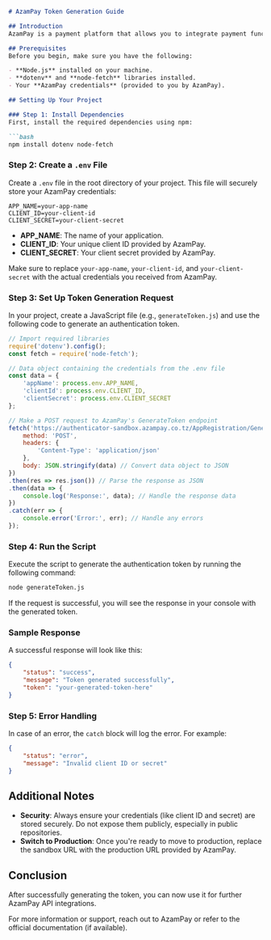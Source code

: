```markdown
# AzamPay Token Generation Guide

## Introduction
AzamPay is a payment platform that allows you to integrate payment functionalities into your application. This documentation will guide you through the process of generating an authentication token using AzamPay's API.

## Prerequisites
Before you begin, make sure you have the following:

- **Node.js** installed on your machine.
- **dotenv** and **node-fetch** libraries installed.
- Your **AzamPay credentials** (provided to you by AzamPay).

## Setting Up Your Project

### Step 1: Install Dependencies
First, install the required dependencies using npm:

```bash
npm install dotenv node-fetch
```

### Step 2: Create a `.env` File
Create a `.env` file in the root directory of your project. This file will securely store your AzamPay credentials:

```env
APP_NAME=your-app-name
CLIENT_ID=your-client-id
CLIENT_SECRET=your-client-secret
```

- **APP_NAME**: The name of your application.
- **CLIENT_ID**: Your unique client ID provided by AzamPay.
- **CLIENT_SECRET**: Your client secret provided by AzamPay.

Make sure to replace `your-app-name`, `your-client-id`, and `your-client-secret` with the actual credentials you received from AzamPay.

### Step 3: Set Up Token Generation Request
In your project, create a JavaScript file (e.g., `generateToken.js`) and use the following code to generate an authentication token.

```javascript
// Import required libraries
require('dotenv').config();
const fetch = require('node-fetch');

// Data object containing the credentials from the .env file
const data = {
    'appName': process.env.APP_NAME,
    'clientId': process.env.CLIENT_ID,
    'clientSecret': process.env.CLIENT_SECRET
};

// Make a POST request to AzamPay's GenerateToken endpoint
fetch('https://authenticator-sandbox.azampay.co.tz/AppRegistration/GenerateToken', {
    method: 'POST',
    headers: {
        'Content-Type': 'application/json'
    },
    body: JSON.stringify(data) // Convert data object to JSON
})
.then(res => res.json()) // Parse the response as JSON
.then(data => {
    console.log('Response:', data); // Handle the response data
})
.catch(err => {
    console.error('Error:', err); // Handle any errors
});
```

### Step 4: Run the Script
Execute the script to generate the authentication token by running the following command:

```bash
node generateToken.js
```

If the request is successful, you will see the response in your console with the generated token.

### Sample Response
A successful response will look like this:

```json
{
    "status": "success",
    "message": "Token generated successfully",
    "token": "your-generated-token-here"
}
```

### Step 5: Error Handling
In case of an error, the `catch` block will log the error. For example:

```json
{
    "status": "error",
    "message": "Invalid client ID or secret"
}
```

## Additional Notes

- **Security**: Always ensure your credentials (like client ID and secret) are stored securely. Do not expose them publicly, especially in public repositories.
- **Switch to Production**: Once you're ready to move to production, replace the sandbox URL with the production URL provided by AzamPay.

## Conclusion
After successfully generating the token, you can now use it for further AzamPay API integrations.

For more information or support, reach out to AzamPay or refer to the official documentation (if available).
```
